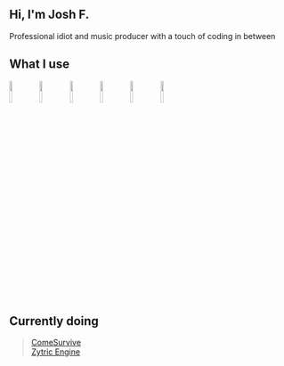 ## Hi, I'm Josh F.
Professional idiot and music producer with a touch of coding in between

## What I use

<code><img width="10%"  src="https://cdn.jsdelivr.net/gh/devicons/devicon/icons/kotlin/kotlin-plain-wordmark.svg"/></code>
<code><img width="10%"  src="https://cdn.jsdelivr.net/gh/devicons/devicon/icons/python/python-original-wordmark.svg"/></code>
<code><img width="10%"  src="https://cdn.jsdelivr.net/gh/devicons/devicon/icons/html5/html5-original-wordmark.svg"/></code>
<code><img width="10%"  src="https://cdn.jsdelivr.net/gh/devicons/devicon/icons/css3/css3-original-wordmark.svg"/></code>
<code><img width="10%"  src="https://cdn.jsdelivr.net/gh/devicons/devicon/icons/javascript/javascript-original.svg"/></code>
<code><img width="10%"  src="https://cdn.jsdelivr.net/gh/devicons/devicon/icons/bootstrap/bootstrap-plain-wordmark.svg"/></code>

## Currently doing

> [ComeSurvive](https://discord.gg/comesurvive)    
> [Zytric Engine](https://engine.zytric.studios)
